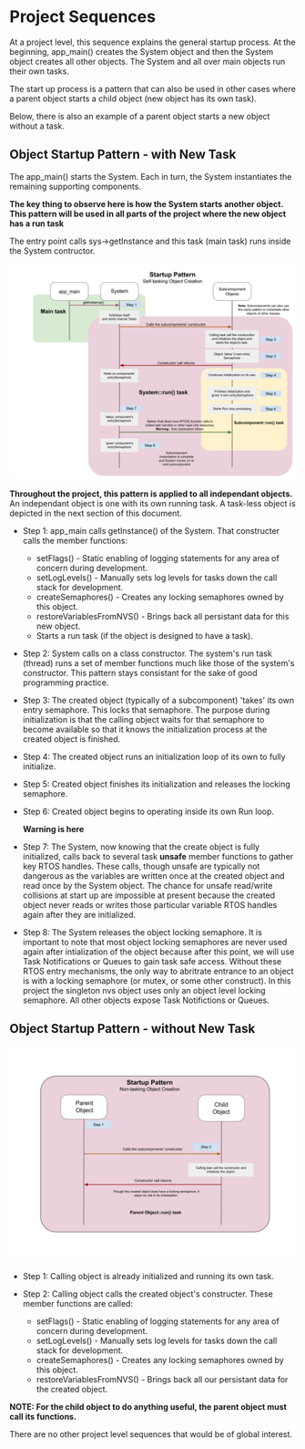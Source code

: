 # Project Sequences
At a project level, this sequence explains the general startup process.  At the beginning, app_main() creates the System object and then the System object creates all other objects.  The System and all over main objects run their own tasks.  

The start up process is a pattern that can also be used in other cases where a parent object starts a child object (new object has its own task).

Below, there is also an example of a parent object starts a new object without a task.

## Object Startup Pattern - with New Task
The app_main() starts the System.  Each in turn, the System instantiates the remaining supporting components.

**The key thing to observe here is how the System starts another object.  This pattern will be used in all parts of the project where the new object has a run task**

The entry point calls sys->getInstance and this task (main task) runs inside the System contructor.

![tasking_object_creatation](./drawings/project_startup_self_tasking_sequence_diagram.svg)

**Throughout the project, this pattern is applied to all independant objects.**  An independant object is one with its own running task.  A task-less object is depicted in the next section of this document.

* Step 1: app_main calls getInstance() of the System.  That constructer calls the member functions:
  * setFlags() - Static enabling of logging statements for any area of concern during development.
  * setLogLevels() - Manually sets log levels for tasks down the call stack for development.
  * createSemaphores() - Creates any locking semaphores owned by this object.
  * restoreVariablesFromNVS() - Brings back all persistant data for this new object.
  * Starts a run task (if the object is designed to have a task).

* Step 2: System calls on a class constructor.  The system's run task (thread) runs a set of member functions much like those of the system's constructor.  This pattern stays consistant for the sake of good programming practice.

* Step 3: The created object (typically of a subcomponent) 'takes' its own entry semaphore.  This locks that semaphore.  The purpose during initialization is that the calling object waits for that semaphore to become available so that it knows the initialization process at the created object is finished.

* Step 4: The created object runs an initialization loop of its own to fully initialize.

* Step 5: Created object finishes its initialization and releases the locking semaphore.

* Step 6: Created object begins to operating inside its own Run loop.

    **Warning is here**  
* Step 7: The System, now knowing that the create object is fully initialized, calls back to several task **unsafe** member functions to gather key RTOS handles.  These calls, though unsafe are typically not dangerous as the variables are written once at the created object and read once by the System object.  The chance for unsafe read/write collisions at start up are impossible at present because the created object never reads or writes those particular variable RTOS handles again after they are initialized.

* Step 8: The System releases the object locking semaphore.  It is important to note that most object locking semaphores are never used again after intialization of the object because after this point, we will use Task Notifications or Queues to gain task safe access.  Without these RTOS entry mechanisms, the only way to abritrate entrance to an object is with a locking semaphore (or mutex, or some other construct).   In this project the singleton nvs object uses only an object level locking semaphore.  All other objects expose Task Notifictions or Queues.

## Object Startup Pattern - without New Task
![non_tasking_object_creation](./drawings/project_startup_non_tasking_sequence_diagram.svg)
* Step 1: Calling object is already initialized and running its own task.

* Step 2: Calling object calls the created object's constructer.  These member functions are called:
  * setFlags() - Static enabling of logging statements for any area of concern during development.
  * setLogLevels() - Manually sets log levels for tasks down the call stack for development.
  * createSemaphores() - Creates any locking semaphores owned by this object.
  * restoreVariablesFromNVS() - Brings back all our persistant data for the created object.

**NOTE: For the child object to do anything useful, the parent object must call its functions.**  

There are no other project level sequences that would be of global interest.